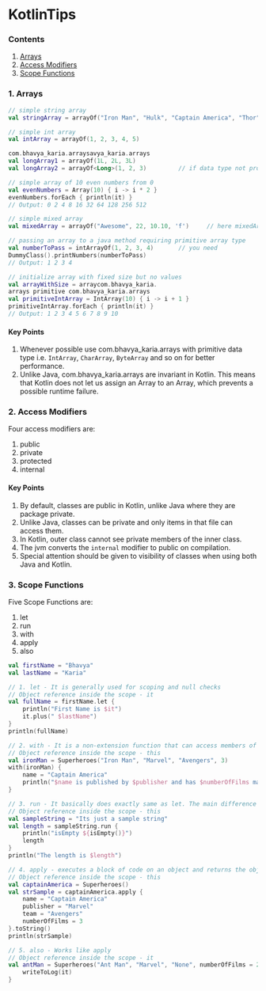 # KotlinTips

### Contents
1. [Arrays](#1-arrays)
2. [Access Modifiers](#2-access-modifiers)
3. [Scope Functions](#3-scope-functions)

### 1. Arrays
```kotlin
// simple string array
val stringArray = arrayOf("Iron Man", "Hulk", "Captain America", "Thor")

// simple int array
val intArray = arrayOf(1, 2, 3, 4, 5)

com.bhavya_karia.arraysavya_karia.arrays
val longArray1 = arrayOf(1L, 2L, 3L)
val longArray2 = arrayOf<Long>(1, 2, 3)         // if data type not provided then smart casting will convert it into array of int

// simple array of 10 even numbers from 0
val evenNumbers = Array(10) { i -> i * 2 }
evenNumbers.forEach { println(it) }
// Output: 0 2 4 8 16 32 64 128 256 512

// simple mixed array
val mixedArray = arrayOf("Awesome", 22, 10.10, 'f')     // here mixedArray is of type Array<Any>

// passing an array to a java method requiring primitive array type
val numberToPass = intArrayOf(1, 2, 3, 4)       // you need
DummyClass().printNumbers(numberToPass)
// Output: 1 2 3 4

// initialize array with fixed size but no values
val arrayWithSize = arraycom.bhavya_karia.
arrays primitive com.bhavya_karia.arrays
val primitiveIntArray = IntArray(10) { i -> i + 1 }
primitiveIntArray.forEach { println(it) }
// Output: 1 2 3 4 5 6 7 8 9 10
```

#### Key Points
1. Whenever possible use com.bhavya_karia.arrays with primitive data type i.e. `IntArray`, `CharArray`, `ByteArray` and so on for better performance.
2. Unlike Java, com.bhavya_karia.arrays are invariant in Kotlin. This means that Kotlin does not let us assign an Array<String> to an Array<Any>, which prevents a possible runtime failure.

### 2. Access Modifiers
Four access modifiers are:
1. public
2. private
3. protected
4. internal

#### Key Points
1. By default, classes are public in Kotlin, unlike Java where they are package private.
2. Unlike Java, classes can be private and only items in that file can access them.
3. In Kotlin, outer class  cannot see private members of the inner class.
4. The jvm converts the `internal` modifier to public on compilation.
5. Special attention should be given to visibility of classes when using both Java and Kotlin.

### 3. Scope Functions
Five Scope Functions are:
1. let
2. run
3. with
4. apply
5. also

```kotlin
val firstName = "Bhavya"
val lastName = "Karia"

// 1. let - It is generally used for scoping and null checks
// Object reference inside the scope - it
val fullName = firstName.let {
    println("First Name is $it")
    it.plus(" $lastName")
}
println(fullName)

// 2. with - It is a non-extension function that can access members of its argument concisely: you can omit the instance name when referring to its members.
// Object reference inside the scope - this
val ironMan = Superheroes("Iron Man", "Marvel", "Avengers", 3)
with(ironMan) {
    name = "Captain America"
    println("$name is published by $publisher and has $numberOfFilms made on him")
}

// 3. run - It basically does exactly same as let. The main difference is that inside run the object is referenced by this
// Object reference inside the scope - this
val sampleString = "Its just a sample string"
val length = sampleString.run {
    println("isEmpty ${isEmpty()}")
    length
}
println("The length is $length")

// 4. apply - executes a block of code on an object and returns the object itself
// Object reference inside the scope - this
val captainAmerica = Superheroes()
val strSample = captainAmerica.apply {
    name = "Captain America"
    publisher = "Marvel"
    team = "Avengers"
    numberOfFilms = 3
}.toString()
println(strSample)

// 5. also - Works like apply
// Object reference inside the scope - it
val antMan = Superheroes("Ant Man", "Marvel", "None", numberOfFilms = 2).also {
    writeToLog(it)
}
```   
